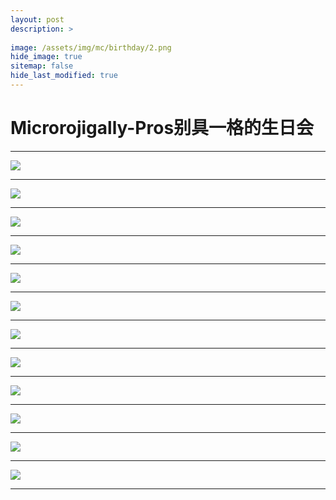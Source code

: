 ```yaml
---
layout: post
description: >
  
image: /assets/img/mc/birthday/2.png
hide_image: true
sitemap: false
hide_last_modified: true
---
```


# Microrojigally-Pros别具一格的生日会

---

![](../../assets/img/mc/birthday/1.png)

---

![](../../assets/img/mc/birthday/2.png)

---

![](../../assets/img/mc/birthday/3.png)

---

![](../../assets/img/mc/birthday/4.png)

---

![](../../assets/img/mc/birthday/5.png)

---

![](../../assets/img/mc/birthday/6.png)

---

![](../../assets/img/mc/birthday/7.png)

---

![](../../assets/img/mc/birthday/8.png)

---

![](../../assets/img/mc/birthday/9.png)

---

![](../../assets/img/mc/birthday/10.png)

---

![](../../assets/img/mc/birthday/11.png)

---

![](../../assets/img/mc/birthday/12.png)

---
